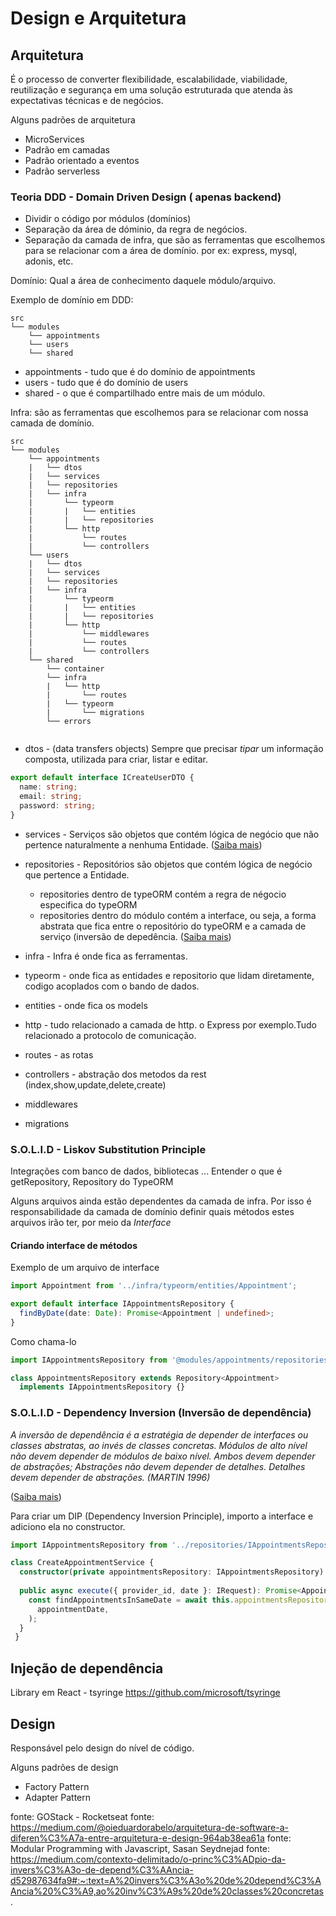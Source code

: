 # Design e Arquitetura


## Arquitetura

É o processo de converter flexibilidade, escalabilidade, viabilidade, reutilização e segurança em uma solução estruturada que atenda às expectativas técnicas e de negócios.

Alguns padrões de arquitetura
* MicroServices
* Padrão em camadas
* Padrão orientado a eventos
* Padrão serverless

### Teoria DDD - Domain Driven Design ( apenas backend)

* Dividir o código por módulos (domínios)
* Separação da área de dóminio, da regra de negócios.
* Separação da camada de infra, que são as ferramentas que escolhemos para se relacionar com a área de domínio. por ex: express, mysql, adonis, etc.

Domínio: Qual a área de conhecimento daquele módulo/arquivo.

Exemplo de domínio em DDD:

```
src
└── modules
    └── appointments              
    └── users
    └── shared 
```
* appointments - tudo que é do domínio de appointments
* users - tudo que é do domínio de users
* shared - o que é compartilhado entre mais de um módulo. 


Infra: são as ferramentas que escolhemos para se relacionar com nossa camada de domínio.
```
src
└── modules
    └── appointments
    |   └── dtos
    |   └── services
    |   └── repositories
    |   └── infra
    |       └── typeorm
    |       |   └── entities 
    |       |   └── repositories     
    |       └── http
    |           └── routes 
    |           └── controllers 
    └── users
    |   └── dtos
    |   └── services
    |   └── repositories
    |   └── infra
    |       └── typeorm
    |       |   └── entities 
    |       |   └── repositories  
    |       └── http
    |           └── middlewares
    |           └── routes 
    |           └── controllers     
    └── shared
        └── container
        └── infra
        |   └── http
        |       └── routes
        |   └── typeorm
        |       └── migrations
        └── errors
     
```
* dtos - (data transfers objects) Sempre que precisar *tipar* um informação composta, utilizada para criar, listar e editar.
```ts
export default interface ICreateUserDTO {
  name: string;
  email: string;
  password: string;
}
```
* services - Serviços são objetos que contém lógica de negócio que não pertence naturalmente a nenhuma Entidade. ([Saiba mais]( https://pt.stackoverflow.com/questions/49607/o-que-%C3%A9-a-camada-de-servi%C3%A7os-em-ddd))
* repositories - Repositórios são objetos que contém lógica de negócio que pertence a Entidade.
    * repositories dentro de typeORM contém a regra de négocio especifica do typeORM
    * repositories dentro do módulo contém a interface, ou seja, a forma abstrata que fica entre o repositório do typeORM e a camada de serviço (inversão de depedência.
    ([Saiba mais](  https://pt.stackoverflow.com/questions/12927/qual-a-diferen%C3%A7a-entre-dao-e-repository))
   
* infra - Infra é onde fica as ferramentas. 
* typeorm - onde fica as entidades e repositorio que lidam diretamente, codigo acoplados com o bando de dados.
* entities - onde fica os models 
* http - tudo relacionado a camada de http. o Express por exemplo.Tudo relacionado a protocolo de comunicação.
* routes - as rotas
* controllers - abstração dos metodos da rest (index,show,update,delete,create)
* middlewares 
* migrations 

### S.O.L.I.D - Liskov Substitution Principle
Integrações com banco de dados, bibliotecas ...
Entender o que é getRepository, Repository do TypeORM

Alguns arquivos ainda estão dependentes da camada de infra. Por isso é responsabilidade da camada de domínio definir quais métodos estes arquivos irão ter, por meio da *Interface*

#### Criando interface de métodos
Exemplo de um arquivo de interface
```ts
import Appointment from '../infra/typeorm/entities/Appointment';

export default interface IAppointmentsRepository {
  findByDate(date: Date): Promise<Appointment | undefined>;
}
```

Como chama-lo 
```ts
import IAppointmentsRepository from '@modules/appointments/repositories/IAppointmentsRepository';

class AppointmentsRepository extends Repository<Appointment>
  implements IAppointmentsRepository {}
```

### S.O.L.I.D - Dependency Inversion (Inversão de dependência)
*A inversão de dependência é a estratégia de depender de interfaces ou classes abstratas, ao invés de classes concretas.*
*Módulos de alto nível não devem depender de módulos de baixo nível. Ambos devem depender de abstrações;
Abstrações não devem depender de detalhes. Detalhes devem depender de abstrações. (MARTIN 1996)*

([Saiba mais]( https://medium.com/contexto-delimitado/o-princ%C3%ADpio-da-invers%C3%A3o-de-depend%C3%AAncia-d52987634fa9#:~:text=A%20invers%C3%A3o%20de%20depend%C3%AAncia%20%C3%A9,ao%20inv%C3%A9s%20de%20classes%20concretas.))

Para criar um DIP (Dependency Inversion Principle), importo a interface e adiciono ela no constructor.

```ts
import IAppointmentsRepository from '../repositories/IAppointmentsRepository';

class CreateAppointmentService {
  constructor(private appointmentsRepository: IAppointmentsRepository) {}
  
  public async execute({ provider_id, date }: IRequest): Promise<Appointment> {
    const findAppointmentsInSameDate = await this.appointmentsRepository.findByDate(
      appointmentDate,
    );
  }  
 }
```
## Injeção de dependência
Library em React - tsyringe
https://github.com/microsoft/tsyringe


## Design
Responsável pelo design do nível de código.

Alguns padrões de design
* Factory Pattern
* Adapter Pattern
 


fonte: GOStack -  Rocketseat
fonte: https://medium.com/@oieduardorabelo/arquitetura-de-software-a-diferen%C3%A7a-entre-arquitetura-e-design-964ab38ea61a
fonte: Modular Programming with Javascript, Sasan Seydnejad
fonte: https://medium.com/contexto-delimitado/o-princ%C3%ADpio-da-invers%C3%A3o-de-depend%C3%AAncia-d52987634fa9#:~:text=A%20invers%C3%A3o%20de%20depend%C3%AAncia%20%C3%A9,ao%20inv%C3%A9s%20de%20classes%20concretas.
